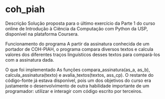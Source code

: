 # coh_piah
Descrição
Solução proposta para o último exercício da Parte 1 do curso online de Introdução à Ciência da Computação com Python da USP, disponível na plataforma Coursera.

Funcionamento do programa
A partir da assinatura conhecida de um portador de COH-PIAH, o programa compara diversos textos e calcula valores dos diferentes traços linguísticos desses textos para compará-los com a assinatura dada.

O que foi implementado
As funções compara_assinatura(as_a, as_b), calcula_assinatura(texto) e avalia_textos(textos, ass_cp). O restante do código-fonte já estava disponível, pois um dos objetivos do curso era justamente o desenvolvimento de outra habilidade importante de um programador: utilizar e interagir com código escrito por terceiros. 


